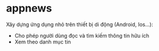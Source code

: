 # appnews
Xây dựng ứng dụng nhỏ trên thiết bị di động (Android, Ios...): 
- Cho phép người dùng đọc và tìm kiếm thông tin hữu ích
- Xem theo danh mục tin


